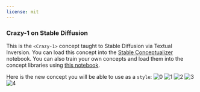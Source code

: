 ```yaml
---
license: mit
---
```

### Crazy-1 on Stable Diffusion
This is the `<Crazy-1>` concept taught to Stable Diffusion via Textual Inversion. You can load this concept into the [Stable Conceptualizer](https://colab.research.google.com/github/huggingface/notebooks/blob/main/diffusers/stable_conceptualizer_inference.ipynb) notebook. You can also train your own concepts and load them into the concept libraries using [this notebook](https://colab.research.google.com/github/huggingface/notebooks/blob/main/diffusers/sd_textual_inversion_training.ipynb).

Here is the new concept you will be able to use as a `style`:
![<Crazy-1> 0](https://huggingface.co/sd-concepts-library/crazy-1/resolve/main/concept_images/0.jpeg)
![<Crazy-1> 1](https://huggingface.co/sd-concepts-library/crazy-1/resolve/main/concept_images/4.jpeg)
![<Crazy-1> 2](https://huggingface.co/sd-concepts-library/crazy-1/resolve/main/concept_images/1.jpeg)
![<Crazy-1> 3](https://huggingface.co/sd-concepts-library/crazy-1/resolve/main/concept_images/3.jpeg)
![<Crazy-1> 4](https://huggingface.co/sd-concepts-library/crazy-1/resolve/main/concept_images/2.jpeg)


